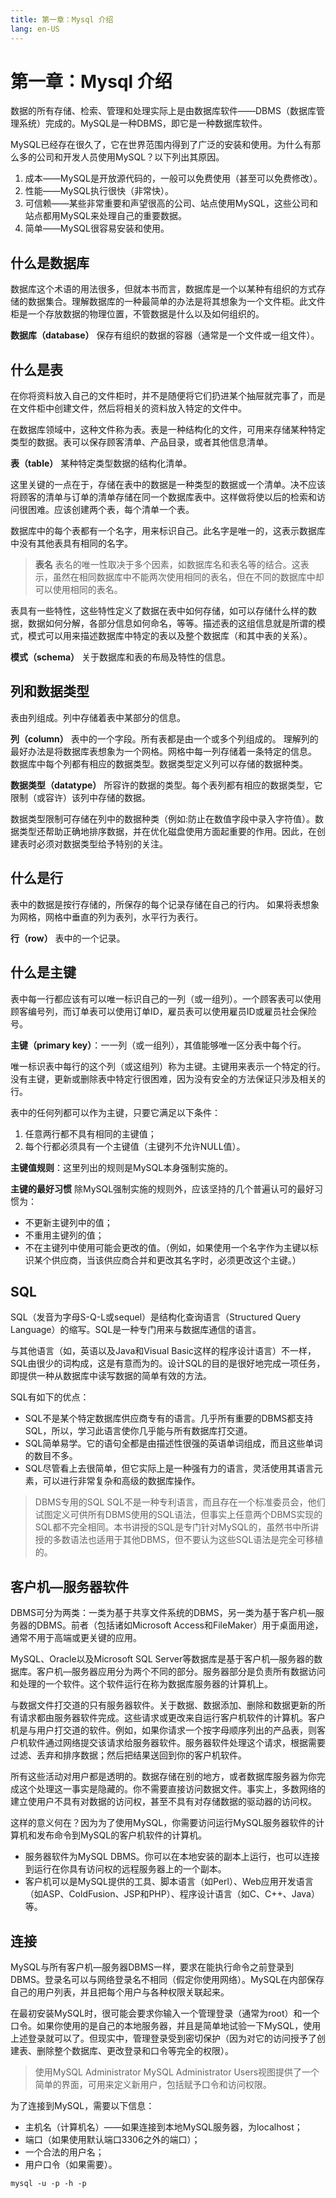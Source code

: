 ```yaml
---
title: 第一章：Mysql 介绍
lang: en-US
---
```


# 第一章：Mysql 介绍

数据的所有存储、检索、管理和处理实际上是由数据库软件——DBMS（数据库管理系统）完成的。MySQL是一种DBMS，即它是一种数据库软件。

MySQL已经存在很久了，它在世界范围内得到了广泛的安装和使用。为什么有那么多的公司和开发人员使用MySQL？以下列出其原因。

1. 成本——MySQL是开放源代码的，一般可以免费使用（甚至可以免费修改）。
2. 性能——MySQL执行很快（非常快）。
3. 可信赖——某些非常重要和声望很高的公司、站点使用MySQL，这些公司和站点都用MySQL来处理自己的重要数据。
4. 简单——MySQL很容易安装和使用。

## 什么是数据库

数据库这个术语的用法很多，但就本书而言，数据库是一个以某种有组织的方式存储的数据集合。理解数据库的一种最简单的办法是将其想象为一个文件柜。此文件柜是一个存放数据的物理位置，不管数据是什么以及如何组织的。

**数据库（database）** 保存有组织的数据的容器（通常是一个文件或一组文件）。

## 什么是表

在你将资料放入自己的文件柜时，并不是随便将它们扔进某个抽屉就完事了，而是在文件柜中创建文件，然后将相关的资料放入特定的文件中。

在数据库领域中，这种文件称为表。表是一种结构化的文件，可用来存储某种特定类型的数据。表可以保存顾客清单、产品目录，或者其他信息清单。

**表（table）** 某种特定类型数据的结构化清单。

这里关键的一点在于，存储在表中的数据是一种类型的数据或一个清单。决不应该将顾客的清单与订单的清单存储在同一个数据库表中。这样做将使以后的检索和访问很困难。应该创建两个表，每个清单一个表。

数据库中的每个表都有一个名字，用来标识自己。此名字是唯一的，这表示数据库中没有其他表具有相同的名字。

> **表名** 表名的唯一性取决于多个因素，如数据库名和表名等的结合。这表示，虽然在相同数据库中不能两次使用相同的表名，但在不同的数据库中却可以使用相同的表名。

表具有一些特性，这些特性定义了数据在表中如何存储，如可以存储什么样的数据，数据如何分解，各部分信息如何命名，等等。描述表的这组信息就是所谓的模式，模式可以用来描述数据库中特定的表以及整个数据库（和其中表的关系）。

**模式（schema）** 关于数据库和表的布局及特性的信息。

## 列和数据类型

表由列组成。列中存储着表中某部分的信息。

**列（column）** 表中的一个字段。所有表都是由一个或多个列组成的。
理解列的最好办法是将数据库表想象为一个网格。网格中每一列存储着一条特定的信息。
数据库中每个列都有相应的数据类型。数据类型定义列可以存储的数据种类。

**数据类型（datatype）** 所容许的数据的类型。每个表列都有相应的数据类型，它限制（或容许）该列中存储的数据。

数据类型限制可存储在列中的数据种类（例如:防止在数值字段中录入字符值）。数据类型还帮助正确地排序数据，并在优化磁盘使用方面起重要的作用。因此，在创建表时必须对数据类型给予特别的关注。

## 什么是行

表中的数据是按行存储的，所保存的每个记录存储在自己的行内。
如果将表想象为网格，网格中垂直的列为表列，水平行为表行。

**行（row）** 表中的一个记录。

## 什么是主键

表中每一行都应该有可以唯一标识自己的一列（或一组列）。一个顾客表可以使用顾客编号列，而订单表可以使用订单ID，雇员表可以使用雇员ID或雇员社会保险号。

**主键（primary key）**：一一列（或一组列），其值能够唯一区分表中每个行。

唯一标识表中每行的这个列（或这组列）称为主键。主键用来表示一个特定的行。没有主键，更新或删除表中特定行很困难，因为没有安全的方法保证只涉及相关的行。

表中的任何列都可以作为主键，只要它满足以下条件：

1. 任意两行都不具有相同的主键值；
2. 每个行都必须具有一个主键值（主键列不允许NULL值）。

**主键值规则**：这里列出的规则是MySQL本身强制实施的。

**主键的最好习惯** 除MySQL强制实施的规则外，应该坚持的几个普遍认可的最好习惯为：

- 不更新主键列中的值；
- 不重用主键列的值；
- 不在主键列中使用可能会更改的值。（例如，如果使用一个名字作为主键以标识某个供应商，当该供应商合并和更改其名字时，必须更改这个主键。）

## SQL

SQL（发音为字母S-Q-L或sequel）是结构化查询语言（Structured Query Language）的缩写。SQL是一种专门用来与数据库通信的语言。

与其他语言（如，英语以及Java和Visual Basic这样的程序设计语言）不一样，SQL由很少的词构成，这是有意而为的。设计SQL的目的是很好地完成一项任务，即提供一种从数据库中读写数据的简单有效的方法。

SQL有如下的优点：

- SQL不是某个特定数据库供应商专有的语言。几乎所有重要的DBMS都支持SQL，所以，学习此语言使你几乎能与所有数据库打交道。
- SQL简单易学。它的语句全都是由描述性很强的英语单词组成，而且这些单词的数目不多。
- SQL尽管看上去很简单，但它实际上是一种强有力的语言，灵活使用其语言元素，可以进行非常复杂和高级的数据库操作。

> DBMS专用的SQL SQL不是一种专利语言，而且存在一个标准委员会，他们试图定义可供所有DBMS使用的SQL语法，但事实上任意两个DBMS实现的SQL都不完全相同。本书讲授的SQL是专门针对MySQL的，虽然书中所讲授的多数语法也适用于其他DBMS，但不要认为这些SQL语法是完全可移植的。

## 客户机—服务器软件

DBMS可分为两类：一类为基于共享文件系统的DBMS，另一类为基于客户机—服务器的DBMS。前者（包括诸如Microsoft Access和FileMaker）用于桌面用途，通常不用于高端或更关键的应用。

MySQL、Oracle以及Microsoft SQL Server等数据库是基于客户机—服务器的数据库。客户机—服务器应用分为两个不同的部分。服务器部分是负责所有数据访问和处理的一个软件。这个软件运行在称为数据库服务器的计算机上。

与数据文件打交道的只有服务器软件。关于数据、数据添加、删除和数据更新的所有请求都由服务器软件完成。这些请求或更改来自运行客户机软件的计算机。客户机是与用户打交道的软件。例如，如果你请求一个按字母顺序列出的产品表，则客户机软件通过网络提交该请求给服务器软件。服务器软件处理这个请求，根据需要过滤、丢弃和排序数据；然后把结果送回到你的客户机软件。

所有这些活动对用户都是透明的。数据存储在别的地方，或者数据库服务器为你完成这个处理这一事实是隐藏的。你不需要直接访问数据文件。事实上，多数网络的建立使用户不具有对数据的访问权，甚至不具有对存储数据的驱动器的访问权。

这样的意义何在？因为为了使用MySQL，你需要访问运行MySQL服务器软件的计算机和发布命令到MySQL的客户机软件的计算机。

- 服务器软件为MySQL DBMS。你可以在本地安装的副本上运行，也可以连接到运行在你具有访问权的远程服务器上的一个副本。
- 客户机可以是MySQL提供的工具、脚本语言（如Perl）、Web应用开发语言（如ASP、ColdFusion、JSP和PHP）、程序设计语言（如C、C++、Java）等。

## 连接

MySQL与所有客户机—服务器DBMS一样，要求在能执行命令之前登录到DBMS。登录名可以与网络登录名不相同（假定你使用网络）。MySQL在内部保存自己的用户列表，并且把每个用户与各种权限关联起来。

在最初安装MySQL时，很可能会要求你输入一个管理登录（通常为root）和一个口令。如果你使用的是自己的本地服务器，并且是简单地试验一下MySQL，使用上述登录就可以了。但现实中，管理登录受到密切保护（因为对它的访问授予了创建表、删除整个数据库、更改登录和口令等完全的权限）。

> 使用MySQL Administrator MySQL Administrator Users视图提供了一个简单的界面，可用来定义新用户，包括赋予口令和访问权限。

为了连接到MySQL，需要以下信息：

- 主机名（计算机名）——如果连接到本地MySQL服务器，为localhost； 
- 端口（如果使用默认端口3306之外的端口）；
- 一个合法的用户名；
- 用户口令（如果需要）。

~~~mysql
mysql -u -p -h -p
~~~